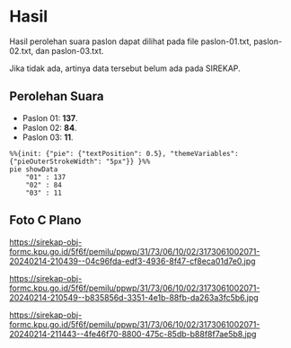 # Hasil

Hasil perolehan suara paslon dapat dilihat pada file paslon-01.txt, paslon-02.txt, dan paslon-03.txt.

Jika tidak ada, artinya data tersebut belum ada pada SIREKAP.

## Perolehan Suara

 * Paslon 01: **137**.
 * Paslon 02: **84**.
 * Paslon 03: **11**.

```mermaid
%%{init: {"pie": {"textPosition": 0.5}, "themeVariables": {"pieOuterStrokeWidth": "5px"}} }%%
pie showData
    "01" : 137
    "02" : 84
    "03" : 11
```
## Foto C Plano

https://sirekap-obj-formc.kpu.go.id/5f6f/pemilu/ppwp/31/73/06/10/02/3173061002071-20240214-210439--04c96fda-edf3-4936-8f47-cf8eca01d7e0.jpg

https://sirekap-obj-formc.kpu.go.id/5f6f/pemilu/ppwp/31/73/06/10/02/3173061002071-20240214-210549--b835856d-3351-4e1b-88fb-da263a3fc5b6.jpg

https://sirekap-obj-formc.kpu.go.id/5f6f/pemilu/ppwp/31/73/06/10/02/3173061002071-20240214-211443--4fe46f70-8800-475c-85db-b88f8f7ae5b8.jpg
